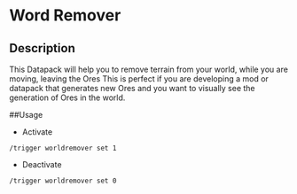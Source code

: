 # Word Remover

## Description

This Datapack will help you to remove terrain from your world, while you are moving, leaving the Ores
This is perfect if you are developing a mod or datapack that generates new Ores and you want to visually see the generation of Ores in the world.

##Usage
- Activate
```
/trigger worldremover set 1
```
- Deactivate
```
/trigger worldremover set 0
```